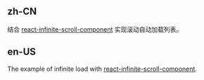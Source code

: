## zh-CN

结合 [react-infinite-scroll-component](https://github.com/ankeetmaini/react-infinite-scroll-component) 实现滚动自动加载列表。

## en-US

The example of infinite load with [react-infinite-scroll-component](https://github.com/ankeetmaini/react-infinite-scroll-component).
